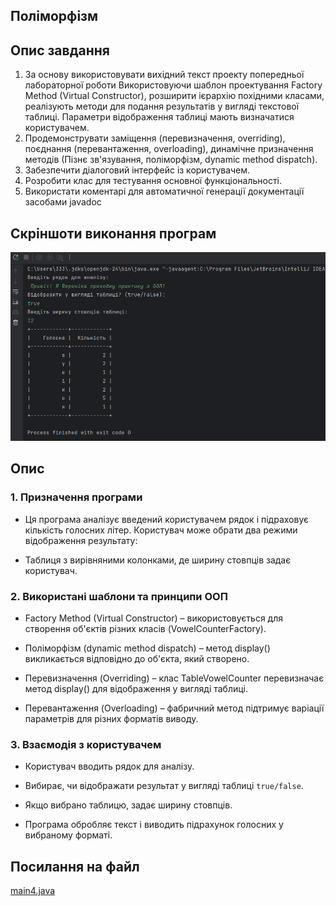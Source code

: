 ## Поліморфізм

## Опис завдання

1. За основу використовувати вихідний текст проекту попередньої лабораторної роботи Використовуючи шаблон проектування Factory Method
(Virtual Constructor), розширити ієрархію похідними класами, реалізують методи для подання результатів у вигляді текстової
таблиці. Параметри відображення таблиці мають визначатися користувачем.
2. Продемонструвати заміщення (перевизначення, overriding), поєднання (перевантаження, overloading), динамічне призначення методів
(Пізнє зв'язування, поліморфізм, dynamic method dispatch).
3. Забезпечити діалоговий інтерфейс із користувачем.
4. Розробити клас для тестування основної функціональності.
5. Використати коментарі для автоматичної генерації документації засобами javadoc

## Скріншоти виконання програм
![4.4.png](../../image/4.4.png)

## Опис

### 1. Призначення програми
- Ця програма аналізує введений користувачем рядок і підраховує кількість голосних літер. Користувач може обрати два режими відображення результату:

- Таблиця з вирівняними колонками, де ширину стовпців задає користувач.

### 2. Використані шаблони та принципи ООП
- Factory Method (Virtual Constructor) – використовується для створення об'єктів різних класів (VowelCounterFactory).

- Поліморфізм (dynamic method dispatch) – метод display() викликається відповідно до об'єкта, який створено.

- Перевизначення (Overriding) – клас TableVowelCounter перевизначає метод display() для відображення у вигляді таблиці.

- Перевантаження (Overloading) – фабричний метод підтримує варіації параметрів для різних форматів виводу.


### 3. Взаємодія з користувачем
- Користувач вводить рядок для аналізу.

- Вибирає, чи відображати результат у вигляді таблиці `true/false`.

- Якщо вибрано таблицю, задає ширину стовпців.

- Програма обробляє текст і виводить підрахунок голосних у вибраному форматі.

## Посилання на файл

[main4.java](main4.java)